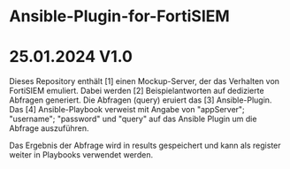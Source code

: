 # Ansible-Plugin-for-FortiSIEM
# 25.01.2024 V1.0

Dieses Repository enthält [1] einen Mockup-Server, der das Verhalten von FortiSIEM emuliert.
Dabei werden [2] Beispielantworten auf dedizierte Abfragen generiert.
Die Abfragen (query) eruiert das [3] Ansible-Plugin.
Das [4] Ansible-Playbook verweist mit Angabe von "appServer"; "username"; "password" und "query" auf das Ansible Plugin um die Abfrage auszuführen.

Das Ergebnis der Abfrage wird in results gespeichert und kann als register weiter in Playbooks verwendet werden.
